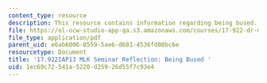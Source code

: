 ```yaml
---
content_type: resource
description: This resource contains information regarding being bused.
file: https://ol-ocw-studio-app-qa.s3.amazonaws.com/courses/17-922-dr-martin-luther-king-jr-iap-design-seminar-january-iap-2013/1ec69c72541a5220d25926d55f7c93e4_MIT17_922IAP13_RefPapr2B.pdf
file_type: application/pdf
parent_uid: e6ab6006-8559-5ae6-d681-4536fd08bc6e
resourcetype: Document
title: '17.922IAP13 MLK Seminar Reflection: Being Bused '
uid: 1ec69c72-541a-5220-d259-26d55f7c93e4
---
```

